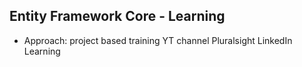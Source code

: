 ## Entity Framework Core - Learning 
- Approach: project based training
  YT channel
  Pluralsight
  LinkedIn Learning 
